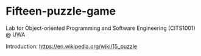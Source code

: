 # Fifteen-puzzle-game
Lab for Object-oriented Programming and Software Engineering (CITS1001) @ UWA

Introduction: https://en.wikipedia.org/wiki/15_puzzle

